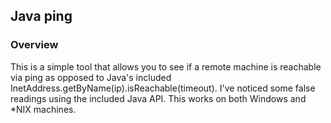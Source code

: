 ## Java ping

### Overview
This is a simple tool that allows you to see if a remote machine is reachable
via ping as opposed to Java's included InetAddress.getByName(ip).isReachable(timeout).
I've noticed some false readings using the included Java API. This works on
both Windows and *NIX machines.